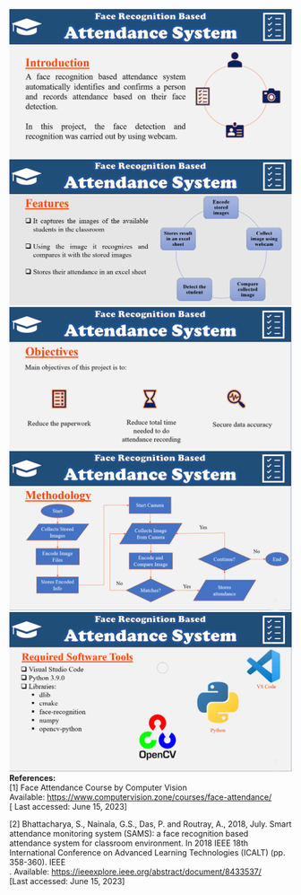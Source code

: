 ![Introduction](Figures/Intro_1.png)
![Alt text](Figures/Intro_2.png)
![Alt text](Figures/Intro_3.png)
![Alt text](Figures/Intro_4.png)
![Alt text](Figures/Intro_5.png)
<br>
**References:**<br>
[1] Face Attendance Course by Computer Vision<br>
Available: https://www.computervision.zone/courses/face-attendance/<br>
[ Last accessed: June 15, 2023]<br>

[2] Bhattacharya, S., Nainala, G.S., Das, P. and Routray, A., 2018, July. Smart attendance monitoring system (SAMS): a face recognition based attendance system for classroom environment. In 2018 IEEE 18th International Conference on Advanced Learning Technologies (ICALT) (pp. 358-360). IEEE<br>. 
Available: https://ieeexplore.ieee.org/abstract/document/8433537/<br>
[Last accessed: June 15, 2023]<br>
